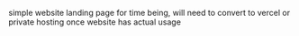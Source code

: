 simple website landing page for time being, will need to convert to vercel or private hosting once website has actual usage
